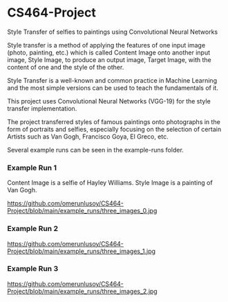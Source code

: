 # CS464-Project
Style Transfer of selfies to paintings using Convolutional Neural Networks

Style transfer is a method of applying the features of one input image (photo, painting, etc.) which is called Content Image onto another input image, Style Image, to produce an output image, Target Image, with the content of one and the style of the other.

Style Transfer is a well-known and common practice in Machine Learning and the most simple versions can be used to teach the fundamentals of it.

This project uses Convolutional Neural Networks (VGG-19) for the style transfer implementation.

The project transferred styles of famous paintings onto photographs in the form of portraits and selfies, especially focusing on the selection of certain Artists such as Van Gogh, Francisco Goya, El Greco, etc.

Several example runs can be seen in the example-runs folder.

### Example Run 1
Content Image is a selfie of Hayley Williams.
Style Image is a painting of Van Gogh.

https://github.com/omerunlusoy/CS464-Project/blob/main/example_runs/three_images_0.jpg

### Example Run 2

https://github.com/omerunlusoy/CS464-Project/blob/main/example_runs/three_images_1.jpg

### Example Run 3

https://github.com/omerunlusoy/CS464-Project/blob/main/example_runs/three_images_2.jpg